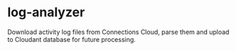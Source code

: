 # log-analyzer
Download activity log files from Connections Cloud, parse them and upload to Cloudant database  for future processing.
